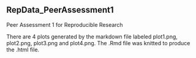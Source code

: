 ## RepData_PeerAssessment1
Peer Assessment 1 for Reproducible Research

There are 4 plots generated by the markdown file labeled plot1.png, plot2.png, plot3.png and plot4.png.
The .Rmd file was knitted to produce the .html file.
